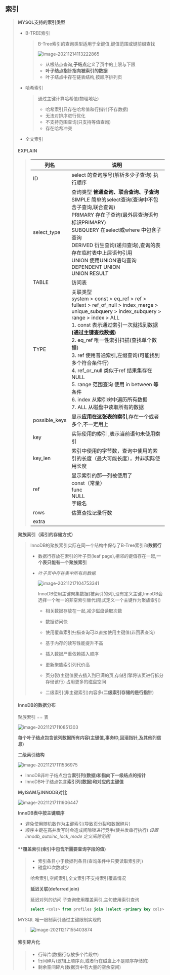 ## 索引

> **MYSQL支持的索引类型**
>
> - B-TREE索引
>
>   > B-Tree索引的查询类型适用于全键值,键值范围或键前缀查找
>   >
>   > ![image-20211214113222865](image-20211214113222865.png) 
>   >
>   > - 从根结点查询,**子结点**定义了页中的上限与下限
>   > - **叶子结点指针指向被索引的数据**
>   > - 叶子结点中存在链表结构,按顺序排列页
>
> - 哈希索引
>
>   > 通过主键计算哈希值(物理地址)
>   >
>   > - 哈希索引只存在哈希值和行指针(不存数据)
>   > - 无法对排序进行优化
>   > - 不支持范围查询(只支持等值查询)
>   > - 存在哈希冲突
>
> - 全文索引
>
> 
>
> ####  EXPLAIN
>
> > | 列名          | 说明                                                         |
> > | ------------- | ------------------------------------------------------------ |
> > | ID            | select 的查询序号(解析多少子查询)  执行顺序                  |
> > | select_type   | 查询类型  **普通查询、联合查询、子查询** <br/> SIMPLE 简单的select查询(查询中不包含子查询,联合查询)<br /> PRIMARY 存在子查询(最外层查询语句标识PRIMARY)<br /> SUBQUERY 在select或where 中包含子查询<br /> DERIVED  衍生查询(递归查询),查询的表存在临时表中上层语句引用<br /> UNION 使用UNION语句查询<br /> DEPENDENT UNION <br /> UNION RESULT |
> > | TABLE         | 访问表                                                       |
> > | TYPE          | 关联类型 <br /> system > const > eq_ref > ref > fullext > ref_of_null > index_merge > unique_subquery > index_subquery > range > index > ALL <br /> 1. const 表示通过索引一次就找到数据 **(通过主键查找数据)**<br /> 2.  eq_ref 唯一性索引扫描(查找单个数据)<br /> 3. ref 使用普通索引,左缀查询(可能找到多个符合条件行)<br /> 4. ref_or_null 类似于ref  结果集存在NULL<br /> 5. range 范围查询 使用 in between 等条件<br /> 6. index 从索引树中遍历所有数据<br /> 7. ALL 从磁盘中读取所有的数据 |
> > | possible_keys | 显示**应用在这张表的索引**,存在一个或者多个,不一定用上       |
> > | key           | 实际使用的索引 ,表示当前语句未使用索引                       |
> > | key_len       | 索引中使用的字节数，查询中使用的索引的长度（最大可能长度），并非实际使用长度 |
> > | ref           | 显示索引的那一列被使用了   <br /> const（常量）<br />func<br />NULL<br />字段名 |
> > | rows          | 估算查找记录行数<br />                                       |
> > | extra         |                                                              |
>
> **聚族索引（索引的存储方式）**
>
> > InnoDB的聚族索引实际在同一个结构中保存了B-Tree索引和**数据行**
> >
> > - 数据行存放在索引的叶子页(leaf page),相邻的键值存在一起,**一个表只能有一个聚族索引**
> >
> > - *叶子页中存在表中所有的数据*
> >
> >   ![image-20211217104753341](image-20211217104753341.png) 
> >
> >   InnoDB使用主键聚集数据(被索引的列),没有定义主键,InnoDB会选择一个唯一的非空索引替代(隐式定义一个主键作为聚族索引)
> >
> >   - 相关数据存放在一起,减少磁盘读取次数
> >   - 数据访问快
> >   - 使用覆盖索引扫描查询可以直接使用主键值(非回表查询)
> >
> >   - 基于内存的读写性能提升不高
> >   - 插入数据严重依赖插入顺序
> >   - 更新聚族索引列代价高
> >   - 页分裂(主键值要去插入到已满的页,存储引擎将该页进行拆分存储该行) 占用更多的磁盘空间
> >   - 二级索引(非主键索引)内容多(**二级索引存储的是行指针**)
>
> #### **InnoDB的数据分布**
>
> 聚族索引 == 表
>
> ![image-20211217110851303](image-20211217110851303.png) 
>
> **每个叶子结点包含该列数据所有内容(主键值,事务ID,回滚指针,及其他列信息)**
>
> **二级索引结构**
>
> ![image-20211217111536975](image-20211217111536975.png) 
>
> - InnoDB非叶子结点包含**索引列(数据)和指向下一级结点的指针**
> - InnoDB叶子结点包含**索引列(数据)和对应的主键值**
>
> **MyISAM与INNODB对比**
>
> ![image-20211217111906447](image-20211217111906447.png) 
>
> 
>
> **InnoDB表中按主键顺序**
>
> - 避免使用随机数作为主键索引(导致页分裂和数据碎片)
> - 顺序主键在高并发写时会造成间隙锁进行竞争(使并发串行执行) *设置innodb_autoinc_lock_mode 定义间隙范围*
>
> #### **覆盖索引(**索引中包含所需要查询字段的值)**
>
> > - 索引条目小于数据列条目(查询条件中只要读取索引列)
> > - 磁盘IO次数减少
> >
> > 哈希索引,空间索引,全文索引不支持索引覆盖情况
> >
> > **延迟关联(deferred join)**
> >
> > 延迟对列的访问 子查询使用覆盖索引,主句使用索引查询
> >
> > ~~~sql
> > select <cols> from profiles join (select <primary key cols> from profiles where x.sex = 'M' order by rating Limit 1000000,10) as x using <primary key cols>
> > ~~~
> >
> > 
>
> MYSQL 唯一限制索引通过主键限制实现的
>
> > ![image-20211217155403874](image-20211217155403874.png) 
>
> #### **索引碎片化**
>
> > - 行碎片(数据行存放多个片段中)
> > - 行间碎片(逻辑上顺序页,或者行在磁盘上不是顺序存储的)
> > - 剩余空间碎片(数据页中有大量的空余空间)
>
> 

